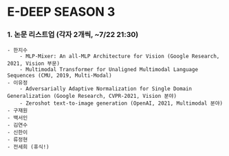 # E-DEEP SEASON 3

### 1. 논문 리스트업 (각자 2개씩, ~7/22 21:30)
   
    - 한지수
        - MLP-Mixer: An all-MLP Architecture for Vision (Google Research, 2021, Vision 부문)
        - Multimodal Transformer for Unaligned Multimodal Language Sequences (CMU, 2019, Multi-Modal)
    - 이유정
        - Adversarially Adaptive Normalization for Single Domain Generalization (Google Research, CVPR-2021, Vision 분야)
        - Zeroshot text-to-image generation (OpenAI, 2021, Multimodal 분야)
    - 구재원
    - 백서인
    - 김연수
    - 신한이
    - 류정현
    - 전세희 (휴식!)


